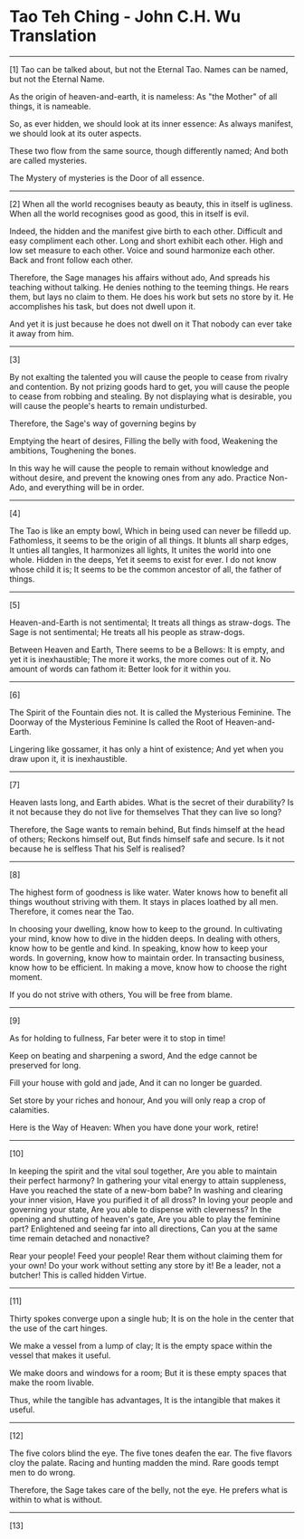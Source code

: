# Tao Teh Ching - John C.H. Wu Translation

---

[1]
Tao can be talked about, but not the Eternal Tao.
Names can be named, but not the Eternal Name.

As the origin of heaven-and-earth, it is nameless:
As "the Mother" of all things, it is nameable.

So, as ever hidden, we should look at its inner essence:
As always manifest, we should look at its outer aspects.

These two flow from the same source, though differently named;
And both are called mysteries.

The Mystery of mysteries is the Door of all essence.

---

[2]
When all the world recognises beauty as beauty, this in itself is ugliness.
When all the world recognises good as good, this in itself is evil.

Indeed, the hidden and the manifest give birth to each other.
Difficult and easy compliment each other.
Long and short exhibit each other.
High and low set measure to each other.
Voice and sound harmonize each other.
Back and front follow each other.

Therefore, the Sage manages his affairs without ado,
And spreads his teaching without talking.
He denies nothing to the teeming things.
He rears them, but lays no claim to them.
He does his work but sets no store by it.
He accomplishes his task, but does not dwell upon it.

And yet it is just because he does not dwell on it
That nobody can ever take it away from him.

---

[3]

By not exalting the talented you will cause the people to cease from rivalry and contention.
By not prizing goods hard to get, you will cause the people to cease from robbing and stealing.
By not displaying what is desirable, you will cause the people's hearts to remain undisturbed.

Therefore, the Sage's way of governing begins by

Emptying the heart of desires,
Filling the belly with food,
Weakening the ambitions,
Toughening the bones.

In this way he will cause the people to remain without knowledge and without desire, and prevent the knowing ones from any ado.
Practice Non-Ado, and everything will be in order.

---

[4]

The Tao is like an empty bowl,
Which in being used can never be filledd up.
Fathomless, it seems to be the origin of all things.
It blunts all sharp edges,
It unties all tangles,
It harmonizes all lights,
It unites the world into one whole.
Hidden in the deeps,
Yet it seems to exist for ever.
I do not know whose child it is;
It seems to be the common ancestor of all, the father of things.

---

[5]

Heaven-and-Earth is not sentimental;
It treats all things as straw-dogs.
The Sage is not sentimental;
He treats all his people as straw-dogs.

Between Heaven and Earth,
There seems to be a Bellows:
It is empty, and yet it is inexhaustible;
The more it works, the more comes out of it.
No amount of words can fathom it:
Better look for it within you.

---

[6]

The Spirit of the Fountain dies not.
It is called the Mysterious Feminine.
The Doorway of the Mysterious Feminine
Is called the Root of Heaven-and-Earth.

Lingering like gossamer, it has only a hint of existence;
And yet when you draw upon it, it is inexhaustible.

---

[7]

Heaven lasts long, and Earth abides.
What is the secret of their durability?
Is it not because they do not live for themselves
That they can live so long?

Therefore, the Sage wants to remain behind,
But finds himself at the head of others;
Reckons himself out,
But finds himself safe and secure.
Is it not because he is selfless
That his Self is realised?

---

[8]

The highest form of goodness is like water.
Water knows how to benefit all things wouthout striving with them.
It stays in places loathed by all men.
Therefore, it comes near the Tao.

In choosing your dwelling, know how to keep to the ground.
In cultivating your mind, know how to dive in the hidden deeps.
In dealing with others, know how to be gentle and kind.
In speaking, know how to keep your words.
In governing, know how to maintain order.
In transacting business, know how to be efficient.
In making a move, know how to choose the right moment.

If you do not strive with others,
You will be free from blame.

---

[9]

As for holding to fullness,
Far beter were it to stop in time!

Keep on beating and sharpening a sword,
And the edge cannot be preserved for long.

Fill your house with gold and jade,
And it can no longer be guarded.

Set store by your riches and honour,
And you will only reap a crop of calamities.

Here is the Way of Heaven:
When you have done your work, retire!

---

[10]

In keeping the spirit and the vital soul together,
Are you able to maintain their perfect harmony?
In gathering your vital energy to attain suppleness,
Have you reached the state of a new-bom babe?
In washing and clearing your inner vision,
Have you purified it of all dross?
In loving your people and governing your state,
Are you able to dispense with cleverness?
In the opening and shutting of heaven's gate,
Are you able to play the feminine part?
Enlightened and seeing far into all directions,
Can you at the same time remain detached and nonactive?

Rear your people!
Feed your people!
Rear them without claiming them for your own!
Do your work without setting any store by it!
Be a leader, not a butcher!
This is called hidden Virtue.

---

[11]

Thirty spokes converge upon a single hub;
It is on the hole in the center that the use of the cart hinges.

We make a vessel from a lump of clay;
It is the empty space within the vessel that makes it useful.

We make doors and windows for a room;
But it is these empty spaces that make the room livable.

Thus, while the tangible has advantages,
It is the intangible that makes it useful.

---

[12]

The five colors blind the eye.
The five tones deafen the ear.
The five flavors cloy the palate.
Racing and hunting madden the mind.
Rare goods tempt men to do wrong.

Therefore, the Sage takes care of the belly, not the eye.
He prefers what is within to what is without.

---

[13]


